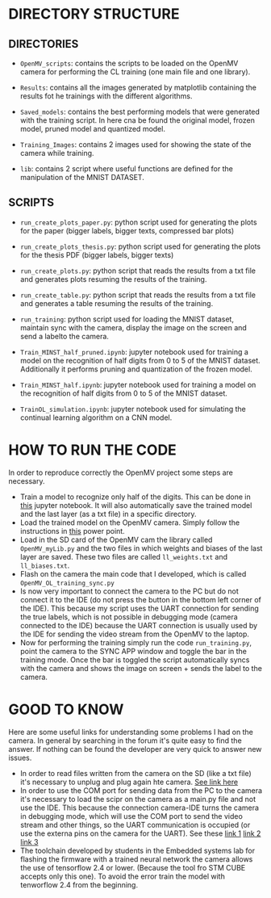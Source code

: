 # DIRECTORY STRUCTURE

## DIRECTORIES

- `OpenMV_scripts`: contains the scripts to be loaded on the OpenMV camera for performing the CL training (one main file and one library).

- `Results`: contains all the images generated by matplotlib containing the results fot he trainings with the different algorithms.

- `Saved_models`: contains the best performing models that were generated with the training script. In here cna be found the original model, frozen model, pruned model and quantized model.

- `Training_Images`: contains 2 images used for showing the state of the camera while training. 

- `lib`: contains 2 script where useful functions are defined for the manipulation of the MNIST DATASET.

## SCRIPTS

- `run_create_plots_paper.py`: python script used for generating the plots for the paper (bigger labels, bigger texts, compressed bar plots)

- `run_create_plots_thesis.py`: python script used for generating the plots for the thesis PDF (bigger labels, bigger texts)

- `run_create_plots.py`: python script that reads the results from a txt file and generates plots resuming the results of the training.

- `run_create_table.py`: python script that reads the results from a txt file and generates a table resuming the results of the training.

- `run_training`: python script used for loading the MNIST dataset, maintain sync with the camera, display the image on the screen and send a labelto the camera.

- `Train_MINST_half_pruned.ipynb`: jupyter notebook used for training a model on the recognition of half digits from 0 to 5 of the MNIST dataset. Additionally it performs pruning and quantization of the frozen model.

- `Train_MINST_half.ipynb`: jupyter notebook used for training a model on the recognition of half digits from 0 to 5 of the MNIST dataset. 

- `TrainOL_simulation.ipynb`: jupyter notebook used for simulating the continual learning algorithm on a CNN model.

# HOW TO RUN THE CODE

In order to reproduce correctly the OpenMV project some steps are necessary. 

- Train a model to recognize only half of the digits. This can be done in [this](https://github.com/AlessandroAvi/Master_Thesis/blob/main/OpenMV_application/Scripts/Trainings/Train_MNIST_half.ipynb) jupyter notebook. It will also automatically save the trained model and the last layer (as a txt file) in a specific directory.
- Load the trained model on the OpenMV camera. Simply follow the instructions in [this](https://github.com/AlessandroAvi/Master_Thesis/tree/main/OpenMV_application/Documentation) power point. 
- Load in the SD card of the OpenMV cam the library called `OpenMV_myLib.py` and the two files in which weights and biases of the last layer are saved. These two files are called `ll_weights.txt` and `ll_biases.txt`. 
- Flash on the camera the main code that I developed, which is called `OpenMV_OL_training_sync.py` 
- Is now very important to connect the camera to the PC but do not connect it to the IDE (do not press the button in the bottom left corner of the IDE). This because my script uses the UART connection for sending the true labels, which is not possible in debugging mode (camera connected to the IDE) because the UART connection is usually used by the IDE for sending the video stream from the OpenMV to the laptop. 
- Now for performing the training simply run the code `run_training.py`, point the camera to the SYNC APP window and toggle the bar in the training mode. Once the bar is toggled the script automatically syncs with the camera and shows the image on screen + sends the label to the camera.

# GOOD TO KNOW

Here are some useful links for understanding some problems I had on the camera. In general by searching in the forum it's quite easy to find the answer. If nothing can be found the developer are very quick to answer new issues.

- In order to read files written from the camera on the SD (like a txt file) it's necessary to unplug and plug again hte camera. [See link here](https://forums.openmv.io/t/saving-a-txt-file/700)
- In order to use the COM port for sending data from the PC to the camera it's necessary to load the scipr on the camera as a main.py file and not use the IDE. This because the connection camera-IDE turns the camera in debugging mode, which will use the COM port to send the video stream and other things, so the UART communication is occupied (or use the externa pins on the camera for the UART). See these [link 1](https://forums.openmv.io/t/usb-vcp-acces-denied-with-pyserial/2026) [link 2](https://forums.openmv.io/t/is-the-serial-terminal-in-ide-output-only/850/3) [link 3](https://forums.openmv.io/search?q=serial%20)
- The toolchain developed by students in the Embedded systems lab for flashing the firmware with a trained neural network the camera allows the use of tensorflow 2.4 or lower. (Because the tool fro STM CUBE accepts only this one). To avoid the error train the model with tenworflow 2.4 from the beginning.

